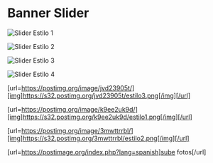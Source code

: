 # Banner Slider

![Slider Estilo 1](https://s32.postimg.org/k9ee2uk9d/estilo1.png)

![Slider Estilo 2](https://s32.postimg.org/3mwttrrbl/estilo2.png)

![Slider Estilo 3](https://s32.postimg.org/jvd23905t/estilo3.png)

![Slider Estilo 4](https://s32.postimg.org/cdz9aal8x/estilo4.png)



[url=https://postimg.org/image/jvd23905t/][img]https://s32.postimg.org/jvd23905t/estilo3.png[/img][/url]

[url=https://postimg.org/image/k9ee2uk9d/][img]https://s32.postimg.org/k9ee2uk9d/estilo1.png[/img][/url]

[url=https://postimg.org/image/3mwttrrbl/][img]https://s32.postimg.org/3mwttrrbl/estilo2.png[/img][/url]


[url=https://postimage.org/index.php?lang=spanish]sube fotos[/url]